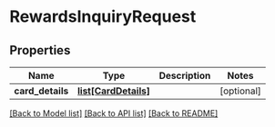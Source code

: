 # RewardsInquiryRequest

## Properties
Name | Type | Description | Notes
------------ | ------------- | ------------- | -------------
**card_details** | [**list[CardDetails]**](CardDetails.md) |  | [optional] 

[[Back to Model list]](../README.md#documentation-for-models) [[Back to API list]](../README.md#documentation-for-api-endpoints) [[Back to README]](../README.md)

